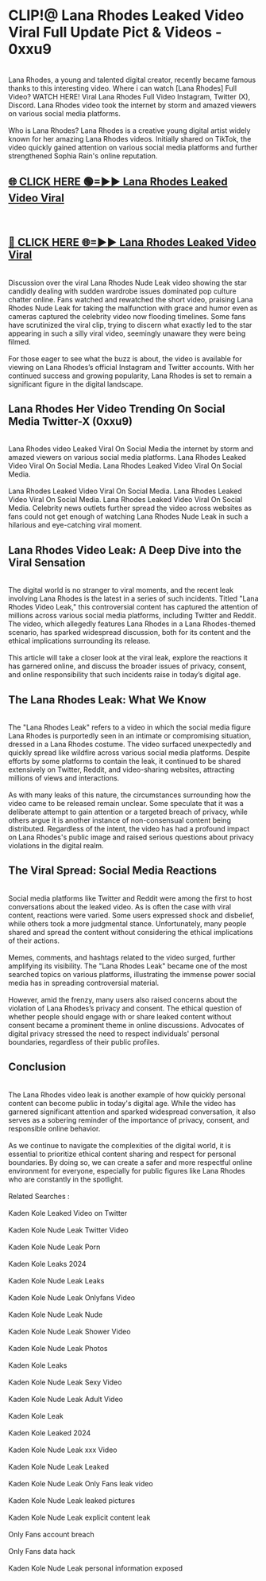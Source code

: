 # CLIP!@ Lana Rhodes Leaked Video Viral Full Update Pict & Videos - 0xxu9
<br>
Lana Rhodes, a young and talented digital creator, recently became famous thanks to this interesting video. Where i can watch [Lana Rhodes] Full Video? WATCH HERE! Viral Lana Rhodes Full Video Instagram, Twitter (X), Discord. Lana Rhodes video took the internet by storm and amazed viewers on various social media platforms.
<br><br>
Who is Lana Rhodes? Lana Rhodes is a creative young digital artist widely known for her amazing Lana Rhodes videos. Initially shared on TikTok, the video quickly gained attention on various social media platforms and further strengthened Sophia Rain's online reputation.
<br>
<h2><a href="https://bestclip.site?title=Lana_Rhodes">🌐 CLICK HERE 🟢=►► Lana Rhodes Leaked Video Viral</a></h2>
<br>
<h2><a href="https://bestclip.site?title=Lana_Rhodes">🔴 CLICK HERE 🌐=►► Lana Rhodes Leaked Video Viral</a></h2>
<br>
Discussion over the viral Lana Rhodes Nude Leak video showing the star candidly dealing with sudden wardrobe issues dominated pop culture chatter online. Fans watched and rewatched the short video, praising Lana Rhodes Nude Leak for taking the malfunction with grace and humor even as cameras captured the celebrity video now flooding timelines. Some fans have scrutinized the viral clip, trying to discern what exactly led to the star appearing in such a silly viral video, seemingly unaware they were being filmed.
<br><br>
For those eager to see what the buzz is about, the video is available for viewing on Lana Rhodes’s official Instagram and Twitter accounts. With her continued success and growing popularity, Lana Rhodes is set to remain a significant figure in the digital landscape.
<br>
<h2>Lana Rhodes Her Video Trending On Social Media Twitter-X (0xxu9)</h2>
<br>
Lana Rhodes video Leaked Viral On Social Media the internet by storm and amazed viewers on various social media platforms. Lana Rhodes Leaked Video Viral On Social Media. Lana Rhodes Leaked Video Viral On Social Media.
<br><br>
Lana Rhodes Leaked Video Viral On Social Media. Lana Rhodes Leaked Video Viral On Social Media. Lana Rhodes Leaked Video Viral On Social Media. Celebrity news outlets further spread the video across websites as fans could not get enough of watching Lana Rhodes Nude Leak in such a hilarious and eye-catching viral moment.
<br>
<h2>Lana Rhodes Video Leak: A Deep Dive into the Viral Sensation</h2>
<br>
The digital world is no stranger to viral moments, and the recent leak involving Lana Rhodes is the latest in a series of such incidents. Titled "Lana Rhodes Video Leak," this controversial content has captured the attention of millions across various social media platforms, including Twitter and Reddit. The video, which allegedly features Lana Rhodes in a Lana Rhodes-themed scenario, has sparked widespread discussion, both for its content and the ethical implications surrounding its release.
<br><br>
This article will take a closer look at the viral leak, explore the reactions it has garnered online, and discuss the broader issues of privacy, consent, and online responsibility that such incidents raise in today’s digital age.
<br>
<h2>The Lana Rhodes Leak: What We Know</h2>
<br>
The "Lana Rhodes Leak" refers to a video in which the social media figure Lana Rhodes is purportedly seen in an intimate or compromising situation, dressed in a Lana Rhodes costume. The video surfaced unexpectedly and quickly spread like wildfire across various social media platforms. Despite efforts by some platforms to contain the leak, it continued to be shared extensively on Twitter, Reddit, and video-sharing websites, attracting millions of views and interactions.
<br><br>
As with many leaks of this nature, the circumstances surrounding how the video came to be released remain unclear. Some speculate that it was a deliberate attempt to gain attention or a targeted breach of privacy, while others argue it is another instance of non-consensual content being distributed. Regardless of the intent, the video has had a profound impact on Lana Rhodes's public image and raised serious questions about privacy violations in the digital realm.
<br>
<h2>The Viral Spread: Social Media Reactions</h2>
<br>
Social media platforms like Twitter and Reddit were among the first to host conversations about the leaked video. As is often the case with viral content, reactions were varied. Some users expressed shock and disbelief, while others took a more judgmental stance. Unfortunately, many people shared and spread the content without considering the ethical implications of their actions.
<br><br>
Memes, comments, and hashtags related to the video surged, further amplifying its visibility. The "Lana Rhodes Leak" became one of the most searched topics on various platforms, illustrating the immense power social media has in spreading controversial material.
<br><br>
However, amid the frenzy, many users also raised concerns about the violation of Lana Rhodes’s privacy and consent. The ethical question of whether people should engage with or share leaked content without consent became a prominent theme in online discussions. Advocates of digital privacy stressed the need to respect individuals' personal boundaries, regardless of their public profiles.
<br>
<h2>Conclusion</h2>
<br>
The Lana Rhodes video leak is another example of how quickly personal content can become public in today's digital age. While the video has garnered significant attention and sparked widespread conversation, it also serves as a sobering reminder of the importance of privacy, consent, and responsible online behavior.
<br><br>
As we continue to navigate the complexities of the digital world, it is essential to prioritize ethical content sharing and respect for personal boundaries. By doing so, we can create a safer and more respectful online environment for everyone, especially for public figures like Lana Rhodes who are constantly in the spotlight.
<br><br>
Related Searches :
<br><br>
Kaden Kole Leaked Video on Twitter
<br><br>
Kaden Kole Nude Leak Twitter Video
<br><br>
Kaden Kole Nude Leak Porn
<br><br>
Kaden Kole Leaks 2024
<br><br>
Kaden Kole Nude Leak Leaks
<br><br>
Kaden Kole Nude Leak Onlyfans Video
<br><br>
Kaden Kole Nude Leak Nude
<br><br>
Kaden Kole Nude Leak Shower Video
<br><br>
Kaden Kole Nude Leak Photos
<br><br>
Kaden Kole Leaks
<br><br>
Kaden Kole Nude Leak Sexy Video
<br><br>
Kaden Kole Nude Leak Adult Video
<br><br>
Kaden Kole Leak
<br><br>
Kaden Kole Leaked 2024
<br><br>
Kaden Kole Nude Leak xxx Video
<br><br>
Kaden Kole Nude Leak Leaked
<br><br>
Kaden Kole Nude Leak Only Fans leak video
<br><br>
Kaden Kole Nude Leak leaked pictures
<br><br>
Kaden Kole Nude Leak explicit content leak
<br><br>
Only Fans account breach
<br><br>
Only Fans data hack
<br><br>
Kaden Kole Nude Leak personal information exposed